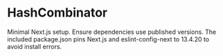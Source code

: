 # HashCombinator

Minimal Next.js setup. Ensure dependencies use published versions. The included package.json pins Next.js and eslint-config-next to 13.4.20 to avoid install errors.

